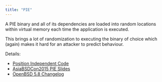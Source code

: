 ```yaml
---
title: "PIE"
---
```


A PIE binary and all of its dependencies are loaded into random locations
within virtual memory each time the application is executed.

This brings a lot of randomization to executing the binary of choice which
(again) makes it hard for an attacker to predict behaviour.

Details:

* [Position Independent Code](https://en.wikipedia.org/wiki/Position-independent_code)
* [AsiaBSDCon2015 PIE Slides](https://www.openbsd.org/papers/asiabsdcon2015-pie-slides.pdf)
* [OpenBSD 5.8 Changelog](https://www.openbsd.org/plus58.html)
